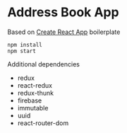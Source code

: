 # Address Book App

Based on [Create React App](https://github.com/facebook/create-react-app) boilerplate

```
npm install
npm start
```

Additional dependencies
- redux
- react-redux
- redux-thunk
- firebase
- immutable
- uuid
- react-router-dom